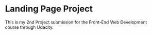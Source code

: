 # Landing Page Project
This is my 2nd Project submission for the Front-End Web Development course through Udacity.